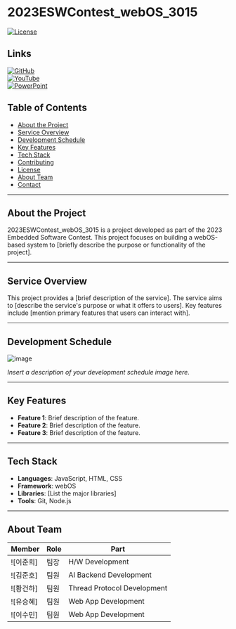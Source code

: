# 2023ESWContest_webOS_3015

[![License](https://img.shields.io/badge/license-MIT-blue.svg)](LICENSE)

## Links
[![GitHub](https://img.shields.io/badge/GITHUB-000000?style=for-the-badge&logo=github&logoColor=white)](https://github.com/hwna00/2023ESWContest_webOS_3015)  
[![YouTube](https://img.shields.io/badge/YOUTUBE-FF0000?style=for-the-badge&logo=youtube&logoColor=white)](https://www.youtube.com)  
[![PowerPoint](https://img.shields.io/badge/POWERPOINT-B7472A?style=for-the-badge&logo=microsoft-powerpoint&logoColor=white)](https://www.microsoft.com/en-us/microsoft-365/powerpoint)

## Table of Contents
- [About the Project](#about-the-project)
- [Service Overview](#service-overview)
- [Development Schedule](#development-schedule)
- [Key Features](#key-features)
- [Tech Stack](#tech-stack)
- [Contributing](#contributing)
- [License](#license)
- [About Team](#about-team)
- [Contact](#contact)

---

## About the Project

2023ESWContest_webOS_3015 is a project developed as part of the 2023 Embedded Software Contest. This project focuses on building a webOS-based system to [briefly describe the purpose or functionality of the project].

---

## Service Overview

This project provides a [brief description of the service]. The service aims to [describe the service's purpose or what it offers to users]. Key features include [mention primary features that users can interact with].

---

## Development Schedule


![image](https://github.com/user-attachments/assets/d0247e82-7a52-4ab4-ac21-381f5a381453)

*Insert a description of your development schedule image here.*

---

## Key Features
- **Feature 1**: Brief description of the feature.
- **Feature 2**: Brief description of the feature.
- **Feature 3**: Brief description of the feature.

---

## Tech Stack
- **Languages**: JavaScript, HTML, CSS
- **Framework**: webOS
- **Libraries**: [List the major libraries]
- **Tools**: Git, Node.js

---

## About Team

| Member   | Role   | Part                                 |
|----------|--------|--------------------------------------|
| ![이준희]| 팀장   | H/W Development                   |
| ![김준호] | 팀원   | AI Backend Development            |
| ![황건하] | 팀원   | Thread Protocol Development       |
| ![유승혜]| 팀원   | Web App Development               |
| ![이수민] | 팀원   | Web App Development              |

